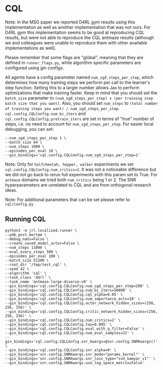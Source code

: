 # CQL

Note: In the MSG paper we reported D4RL gym results using this implementation as well
as another implementation that was not ours. For D4RL gym this implementation
seems to be good at reproducing CQL results, but were not able to reproduce
the CQL antmaze results (although we and colleagues were unable to reproduce
them with other available implementations as well).

Please remember that some flags are "global", meaning that they are defined in
`runner_flags.py`, while algorithm specific parameters are configured using
gin configs.

All agents have a config parameter named `num_sgd_steps_per_step`, which
determines how many training steps we perform per call to the learner's step
function. Setting this to a larger number allows Jax to perform optimizations
that make training faster. Keep in mind that you should set the `batch_size`
parameter to `(num_sgd_steps_per_step) x (per training step batch size that you want)`.
Also, you should set `num_steps` to
`(total number of training steps you want) / num_sgd_steps_per_step`.
`cql.config.CQLConfig.num_bc_iters` and `cql.config.CQLConfig.pretrain_iters`
are set in terms of "true" number of steps, i.e. no need to account for
`num_sgd_steps_per_step`.
For easier local debugging, you can set:
```
--num_sgd_steps_per_step 1 \
--batch_size 64 \
--num_steps 1000 \
--episodes_per_eval 10 \
--gin_bindings='cql.config.CQLConfig.num_sgd_steps_per_step=1'
```

Note: Only for `halfcheetah, hopper, walker` experiments we set
`cql.config.CQLConfig.num_critics=2`. It was not a noticeable difference
but we did not go back to rerun full experiments with this param set to True.
For `antmaze` domains we tried both `num_critics` being 1 or 2. The SNR
hyperparameters are unrelated to CQL and are from orthogonal research ideas.

Note: For additional parameters that can be set please refer to `cql/config.py`

## Running CQL
```
python3 -m jrl.localized.runner \
--pdb_post_mortem \
--debug_nans=False \
--create_saved_model_actor=False \
--num_steps 11000 \
--eval_every_steps 500 \
--episodes_per_eval 100 \
--batch_size 51200 \
--root_dir '/tmp/test_cql' \
--seed 42 \
--algorithm 'cql' \
--task_class 'd4rl' \
--task_name 'antmaze-large-diverse-v0' \
--gin_bindings='cql.config.CQLConfig.num_sgd_steps_per_step=200' \
--gin_bindings='cql.config.CQLConfig.num_bc_iters=50000' \
--gin_bindings='cql.config.CQLConfig.cql_alpha=0.05' \
--gin_bindings='cql.config.CQLConfig.num_importance_acts=10' \
--gin_bindings='cql.config.CQLConfig.actor_network_hidden_sizes=(256, 256, 256)' \
--gin_bindings='cql.config.CQLConfig.critic_network_hidden_sizes=(256, 256, 256)' \
--gin_bindings='cql.config.CQLConfig.num_critics=2' \
--gin_bindings='cql.config.CQLConfig.tau=0.005' \
--gin_bindings='cql.config.CQLConfig.eval_with_q_filter=False' \
--gin_bindings='cql.config.CQLConfig.num_eval_samples=32' \
--gin_bindings='cql.config.CQLConfig.snr_kwargs=@snr.config.SNRKwargs()' \
--gin_bindings='cql.config.CQLConfig.snr_alpha=0' \
--gin_bindings='snr.config.SNRKwargs.snr_mode="params_kernel"' \
--gin_bindings='snr.config.SNRKwargs.snr_loss_type="svd_kamyar_v1"' \
--gin_bindings='snr.config.SNRKwargs.use_log_space_matrix=False'
```
